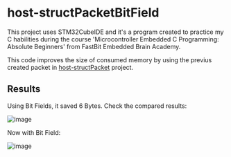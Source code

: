 # host-structPacketBitField
This project uses STM32CubeIDE and it's a program created to practice my C habilities during the course 'Microcontroller Embedded C Programming: Absolute Beginners' from FastBit Embedded Brain Academy.

This code improves the size of consumed memory by using the previus created packet in [host-structPacket](https://github.com/Rafaelatff/host-structPacket) project.

## Results

Using Bit Fields, it saved 6 Bytes. Check the compared results:

![image](https://user-images.githubusercontent.com/58916022/206183166-864b5dba-75d2-4886-8749-7e38b6585bcc.png)

Now with Bit Field:

![image](https://user-images.githubusercontent.com/58916022/206183316-87840090-7fcd-4abd-94cc-c852f43ed094.png)
